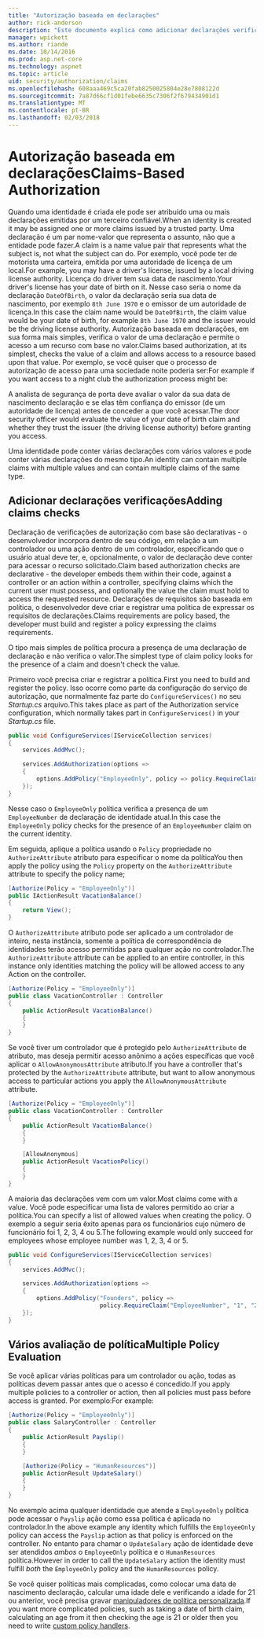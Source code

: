 ```yaml
---
title: "Autorização baseada em declarações"
author: rick-anderson
description: "Este documento explica como adicionar declarações verificações de autorização em um aplicativo do ASP.NET Core."
manager: wpickett
ms.author: riande
ms.date: 10/14/2016
ms.prod: asp.net-core
ms.technology: aspnet
ms.topic: article
uid: security/authorization/claims
ms.openlocfilehash: 608aaa469c5ca20fab8250025804e28e7808122d
ms.sourcegitcommit: 7a87d66cf1d01febe6635c7306f2f679434901d1
ms.translationtype: MT
ms.contentlocale: pt-BR
ms.lasthandoff: 02/03/2018
---
```

# <a name="claims-based-authorization"></a><span data-ttu-id="27c65-103">Autorização baseada em declarações</span><span class="sxs-lookup"><span data-stu-id="27c65-103">Claims-Based Authorization</span></span>

<a name="security-authorization-claims-based"></a>

<span data-ttu-id="27c65-104">Quando uma identidade é criada ele pode ser atribuído uma ou mais declarações emitidas por um terceiro confiável.</span><span class="sxs-lookup"><span data-stu-id="27c65-104">When an identity is created it may be assigned one or more claims issued by a trusted party.</span></span> <span data-ttu-id="27c65-105">Uma declaração é um par nome-valor que representa o assunto, não que a entidade pode fazer.</span><span class="sxs-lookup"><span data-stu-id="27c65-105">A claim is a name value pair that represents what the subject is, not what the subject can do.</span></span> <span data-ttu-id="27c65-106">Por exemplo, você pode ter de motorista uma carteira, emitida por uma autoridade de licença de um local.</span><span class="sxs-lookup"><span data-stu-id="27c65-106">For example, you may have a driver's license, issued by a local driving license authority.</span></span> <span data-ttu-id="27c65-107">Licença do driver tem sua data de nascimento.</span><span class="sxs-lookup"><span data-stu-id="27c65-107">Your driver's license has your date of birth on it.</span></span> <span data-ttu-id="27c65-108">Nesse caso seria o nome da declaração `DateOfBirth`, o valor da declaração seria sua data de nascimento, por exemplo `8th June 1970` e o emissor de um autoridade de licença.</span><span class="sxs-lookup"><span data-stu-id="27c65-108">In this case the claim name would be `DateOfBirth`, the claim value would be your date of birth, for example `8th June 1970` and the issuer would be the driving license authority.</span></span> <span data-ttu-id="27c65-109">Autorização baseada em declarações, em sua forma mais simples, verifica o valor de uma declaração e permite o acesso a um recurso com base no valor.</span><span class="sxs-lookup"><span data-stu-id="27c65-109">Claims based authorization, at its simplest, checks the value of a claim and allows access to a resource based upon that value.</span></span> <span data-ttu-id="27c65-110">Por exemplo, se você quiser que o processo de autorização de acesso para uma sociedade noite poderia ser:</span><span class="sxs-lookup"><span data-stu-id="27c65-110">For example if you want access to a night club the authorization process might be:</span></span>

<span data-ttu-id="27c65-111">A analista de segurança de porta deve avaliar o valor da sua data de nascimento declaração e se elas têm confiança do emissor (de um autoridade de licença) antes de conceder a que você acessar.</span><span class="sxs-lookup"><span data-stu-id="27c65-111">The door security officer would evaluate the value of your date of birth claim and whether they trust the issuer (the driving license authority) before granting you access.</span></span>

<span data-ttu-id="27c65-112">Uma identidade pode conter várias declarações com vários valores e pode conter várias declarações do mesmo tipo.</span><span class="sxs-lookup"><span data-stu-id="27c65-112">An identity can contain multiple claims with multiple values and can contain multiple claims of the same type.</span></span>

## <a name="adding-claims-checks"></a><span data-ttu-id="27c65-113">Adicionar declarações verificações</span><span class="sxs-lookup"><span data-stu-id="27c65-113">Adding claims checks</span></span>

<span data-ttu-id="27c65-114">Declaração de verificações de autorização com base são declarativas - o desenvolvedor incorpora dentro de seu código, em relação a um controlador ou uma ação dentro de um controlador, especificando que o usuário atual deve ter, e, opcionalmente, o valor de declaração deve conter para acessar o recurso solicitado.</span><span class="sxs-lookup"><span data-stu-id="27c65-114">Claim based authorization checks are declarative - the developer embeds them within their code, against a controller or an action within a controller, specifying claims which the current user must possess, and optionally the value the claim must hold to access the requested resource.</span></span> <span data-ttu-id="27c65-115">Declarações de requisitos são baseada em política, o desenvolvedor deve criar e registrar uma política de expressar os requisitos de declarações.</span><span class="sxs-lookup"><span data-stu-id="27c65-115">Claims requirements are policy based, the developer must build and register a policy expressing the claims requirements.</span></span>

<span data-ttu-id="27c65-116">O tipo mais simples de política procura a presença de uma declaração de declaração e não verifica o valor.</span><span class="sxs-lookup"><span data-stu-id="27c65-116">The simplest type of claim policy looks for the presence of a claim and doesn't check the value.</span></span>

<span data-ttu-id="27c65-117">Primeiro você precisa criar e registrar a política.</span><span class="sxs-lookup"><span data-stu-id="27c65-117">First you need to build and register the policy.</span></span> <span data-ttu-id="27c65-118">Isso ocorre como parte da configuração do serviço de autorização, que normalmente faz parte do `ConfigureServices()` no seu *Startup.cs* arquivo.</span><span class="sxs-lookup"><span data-stu-id="27c65-118">This takes place as part of the Authorization service configuration, which normally takes part in `ConfigureServices()` in your *Startup.cs* file.</span></span>

```csharp
public void ConfigureServices(IServiceCollection services)
{
    services.AddMvc();

    services.AddAuthorization(options =>
    {
        options.AddPolicy("EmployeeOnly", policy => policy.RequireClaim("EmployeeNumber"));
    });
}
```

<span data-ttu-id="27c65-119">Nesse caso o `EmployeeOnly` política verifica a presença de um `EmployeeNumber` de declaração de identidade atual.</span><span class="sxs-lookup"><span data-stu-id="27c65-119">In this case the `EmployeeOnly` policy checks for the presence of an `EmployeeNumber` claim on the current identity.</span></span>

<span data-ttu-id="27c65-120">Em seguida, aplique a política usando o `Policy` propriedade no `AuthorizeAttribute` atributo para especificar o nome da política</span><span class="sxs-lookup"><span data-stu-id="27c65-120">You then apply the policy using the `Policy` property on the `AuthorizeAttribute` attribute to specify the policy name;</span></span>

```csharp
[Authorize(Policy = "EmployeeOnly")]
public IActionResult VacationBalance()
{
    return View();
}
```

<span data-ttu-id="27c65-121">O `AuthorizeAttribute` atributo pode ser aplicado a um controlador de inteiro, nesta instância, somente a política de correspondência de identidades terão acesso permitidas para qualquer ação no controlador.</span><span class="sxs-lookup"><span data-stu-id="27c65-121">The `AuthorizeAttribute` attribute can be applied to an entire controller, in this instance only identities matching the policy will be allowed access to any Action on the controller.</span></span>

```csharp
[Authorize(Policy = "EmployeeOnly")]
public class VacationController : Controller
{
    public ActionResult VacationBalance()
    {
    }
}
```

<span data-ttu-id="27c65-122">Se você tiver um controlador que é protegido pelo `AuthorizeAttribute` de atributo, mas deseja permitir acesso anônimo a ações específicas que você aplicar o `AllowAnonymousAttribute` atributo.</span><span class="sxs-lookup"><span data-stu-id="27c65-122">If you have a controller that's protected by the `AuthorizeAttribute` attribute, but want to allow anonymous access to particular actions you apply the `AllowAnonymousAttribute` attribute.</span></span>

```csharp
[Authorize(Policy = "EmployeeOnly")]
public class VacationController : Controller
{
    public ActionResult VacationBalance()
    {
    }

    [AllowAnonymous]
    public ActionResult VacationPolicy()
    {
    }
}
```

<span data-ttu-id="27c65-123">A maioria das declarações vem com um valor.</span><span class="sxs-lookup"><span data-stu-id="27c65-123">Most claims come with a value.</span></span> <span data-ttu-id="27c65-124">Você pode especificar uma lista de valores permitido ao criar a política.</span><span class="sxs-lookup"><span data-stu-id="27c65-124">You can specify a list of allowed values when creating the policy.</span></span> <span data-ttu-id="27c65-125">O exemplo a seguir seria êxito apenas para os funcionários cujo número de funcionário foi 1, 2, 3, 4 ou 5.</span><span class="sxs-lookup"><span data-stu-id="27c65-125">The following example would only succeed for employees whose employee number was 1, 2, 3, 4 or 5.</span></span>

```csharp
public void ConfigureServices(IServiceCollection services)
{
    services.AddMvc();

    services.AddAuthorization(options =>
    {
        options.AddPolicy("Founders", policy =>
                          policy.RequireClaim("EmployeeNumber", "1", "2", "3", "4", "5"));
    });
}
```

## <a name="multiple-policy-evaluation"></a><span data-ttu-id="27c65-126">Vários avaliação de política</span><span class="sxs-lookup"><span data-stu-id="27c65-126">Multiple Policy Evaluation</span></span>

<span data-ttu-id="27c65-127">Se você aplicar várias políticas para um controlador ou ação, todas as políticas devem passar antes que o acesso é concedido.</span><span class="sxs-lookup"><span data-stu-id="27c65-127">If you apply multiple policies to a controller or action, then all policies must pass before access is granted.</span></span> <span data-ttu-id="27c65-128">Por exemplo:</span><span class="sxs-lookup"><span data-stu-id="27c65-128">For example:</span></span>

```csharp
[Authorize(Policy = "EmployeeOnly")]
public class SalaryController : Controller
{
    public ActionResult Payslip()
    {
    }

    [Authorize(Policy = "HumanResources")]
    public ActionResult UpdateSalary()
    {
    }
}
```

<span data-ttu-id="27c65-129">No exemplo acima qualquer identidade que atende a `EmployeeOnly` política pode acessar o `Payslip` ação como essa política é aplicada no controlador.</span><span class="sxs-lookup"><span data-stu-id="27c65-129">In the above example any identity which fulfills the `EmployeeOnly` policy can access the `Payslip` action as that policy is enforced on the controller.</span></span> <span data-ttu-id="27c65-130">No entanto para chamar o `UpdateSalary` ação de identidade deve ser atendidos *ambos* o `EmployeeOnly` política e o `HumanResources` política.</span><span class="sxs-lookup"><span data-stu-id="27c65-130">However in order to call the `UpdateSalary` action the identity must fulfill *both* the `EmployeeOnly` policy and the `HumanResources` policy.</span></span>

<span data-ttu-id="27c65-131">Se você quiser políticas mais complicadas, como colocar uma data de nascimento declaração, calcular uma idade dele e verificando a idade for 21 ou anterior, você precisa gravar [manipuladores de política personalizada](policies.md).</span><span class="sxs-lookup"><span data-stu-id="27c65-131">If you want more complicated policies, such as taking a date of birth claim, calculating an age from it then checking the age is 21 or older then you need to write [custom policy handlers](policies.md).</span></span>
